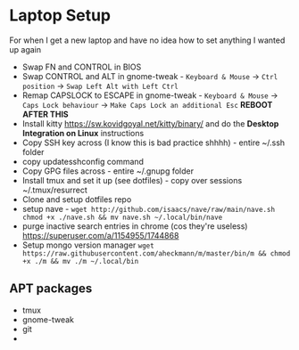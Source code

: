 # Laptop Setup

For when I get a new laptop and have no idea how to set anything I wanted up again

 - Swap FN and CONTROL in BIOS
 - Swap CONTROL and ALT in gnome-tweak - `Keyboard & Mouse` -> `Ctrl position` -> `Swap Left Alt with Left Ctrl`
 - Remap CAPSLOCK to ESCAPE in gnome-tweak - `Keyboard & Mouse` -> `Caps Lock behaviour` -> `Make Caps Lock an additional Esc` **REBOOT AFTER THIS**
 - Install kitty https://sw.kovidgoyal.net/kitty/binary/ and do the **Desktop Integration on Linux** instructions
 - Copy SSH key across (I know this is bad practice shhhh) - entire ~/.ssh folder
 - copy updatesshconfig command
 - Copy GPG files across - entire ~/.gnupg folder
 - Install tmux and set it up (see dotfiles) - copy over sessions ~/.tmux/resurrect
 - Clone and setup dotfiles repo
 - setup nave - `wget http://github.com/isaacs/nave/raw/main/nave.sh chmod +x ./nave.sh && mv nave.sh ~/.local/bin/nave`
 - purge inactive search entries in chrome (cos they're useless) https://superuser.com/a/1154955/1744868
 - Setup mongo version manager `wget https://raw.githubusercontent.com/aheckmann/m/master/bin/m && chmod +x ./m && mv ./m ~/.local/bin`

## APT packages

 - tmux
 - gnome-tweak
 - git
 -

